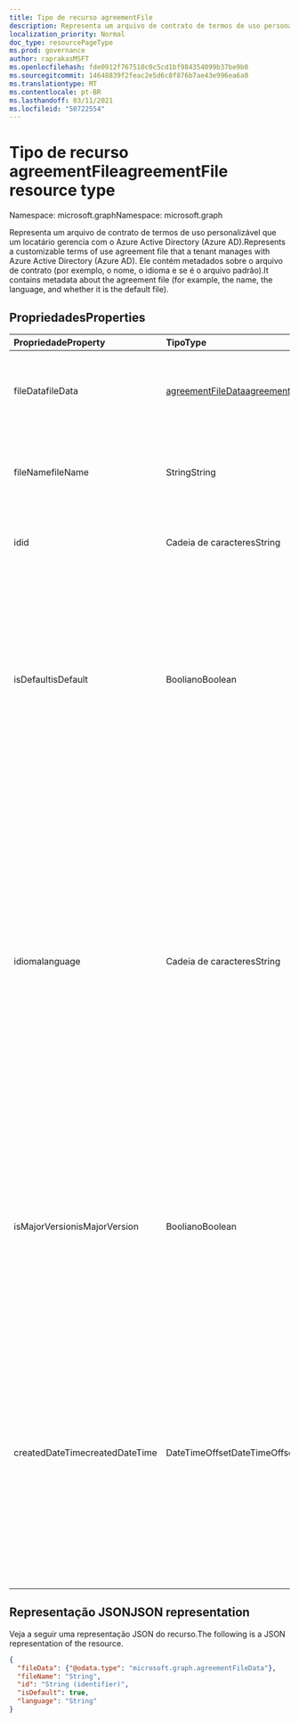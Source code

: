 ```yaml
---
title: Tipo de recurso agreementFile
description: Representa um arquivo de contrato de termos de uso personalizável que um locatário gerencia com o Azure Active Directory (Azure AD).
localization_priority: Normal
doc_type: resourcePageType
ms.prod: governance
author: raprakasMSFT
ms.openlocfilehash: fde0912f767510c0c5cd1bf984354099b37be9b0
ms.sourcegitcommit: 14648839f2feac2e5d6c8f876b7ae43e996ea6a0
ms.translationtype: MT
ms.contentlocale: pt-BR
ms.lasthandoff: 03/11/2021
ms.locfileid: "50722554"
---
```

# <a name="agreementfile-resource-type"></a><span data-ttu-id="79760-103">Tipo de recurso agreementFile</span><span class="sxs-lookup"><span data-stu-id="79760-103">agreementFile resource type</span></span>

<span data-ttu-id="79760-104">Namespace: microsoft.graph</span><span class="sxs-lookup"><span data-stu-id="79760-104">Namespace: microsoft.graph</span></span>

<span data-ttu-id="79760-105">Representa um arquivo de contrato de termos de uso personalizável que um locatário gerencia com o Azure Active Directory (Azure AD).</span><span class="sxs-lookup"><span data-stu-id="79760-105">Represents a customizable terms of use agreement file that a tenant manages with Azure Active Directory (Azure AD).</span></span> <span data-ttu-id="79760-106">Ele contém metadados sobre o arquivo de contrato (por exemplo, o nome, o idioma e se é o arquivo padrão).</span><span class="sxs-lookup"><span data-stu-id="79760-106">It contains metadata about the agreement file (for example, the name, the language, and whether it is the default file).</span></span>

## <a name="properties"></a><span data-ttu-id="79760-107">Propriedades</span><span class="sxs-lookup"><span data-stu-id="79760-107">Properties</span></span>
| <span data-ttu-id="79760-108">Propriedade</span><span class="sxs-lookup"><span data-stu-id="79760-108">Property</span></span>     | <span data-ttu-id="79760-109">Tipo</span><span class="sxs-lookup"><span data-stu-id="79760-109">Type</span></span>        | <span data-ttu-id="79760-110">Descrição</span><span class="sxs-lookup"><span data-stu-id="79760-110">Description</span></span> |
|:-------------|:------------|:------------|
|<span data-ttu-id="79760-111">fileData</span><span class="sxs-lookup"><span data-stu-id="79760-111">fileData</span></span>|[<span data-ttu-id="79760-112">agreementFileData</span><span class="sxs-lookup"><span data-stu-id="79760-112">agreementFileData</span></span>](agreementfiledata.md)|<span data-ttu-id="79760-113">Dados que representam os termos de uso do documento PDF.</span><span class="sxs-lookup"><span data-stu-id="79760-113">Data that represents the terms of use PDF document.</span></span> <span data-ttu-id="79760-114">Somente leitura.</span><span class="sxs-lookup"><span data-stu-id="79760-114">Read-only.</span></span>|
|<span data-ttu-id="79760-115">fileName</span><span class="sxs-lookup"><span data-stu-id="79760-115">fileName</span></span>|<span data-ttu-id="79760-116">String</span><span class="sxs-lookup"><span data-stu-id="79760-116">String</span></span>|<span data-ttu-id="79760-117">Nome do arquivo de contrato (por exemplo, TOU.pdf).</span><span class="sxs-lookup"><span data-stu-id="79760-117">Name of the agreement file (for example, TOU.pdf).</span></span> <span data-ttu-id="79760-118">Somente leitura.</span><span class="sxs-lookup"><span data-stu-id="79760-118">Read-only.</span></span>|
|<span data-ttu-id="79760-119">id</span><span class="sxs-lookup"><span data-stu-id="79760-119">id</span></span>|<span data-ttu-id="79760-120">Cadeia de caracteres</span><span class="sxs-lookup"><span data-stu-id="79760-120">String</span></span>|<span data-ttu-id="79760-121">O identificador do arquivo de contrato.</span><span class="sxs-lookup"><span data-stu-id="79760-121">The identifier of the agreement file.</span></span> <span data-ttu-id="79760-122">Somente leitura.</span><span class="sxs-lookup"><span data-stu-id="79760-122">Read-only.</span></span>|
|<span data-ttu-id="79760-123">isDefault</span><span class="sxs-lookup"><span data-stu-id="79760-123">isDefault</span></span>|<span data-ttu-id="79760-124">Booliano</span><span class="sxs-lookup"><span data-stu-id="79760-124">Boolean</span></span>|<span data-ttu-id="79760-125">Se nenhum dos idiomas corresponde à preferência do cliente, indica que esse é o arquivo de contrato padrão.</span><span class="sxs-lookup"><span data-stu-id="79760-125">If none of the languages matches the client preference, indicates that this is the default agreement file.</span></span> <span data-ttu-id="79760-126">Se nenhum dos arquivos for marcado como padrão, o primeiro será tratado como padrão.</span><span class="sxs-lookup"><span data-stu-id="79760-126">If none of the files are marked as default, the first one is treated as the default.</span></span> <span data-ttu-id="79760-127">Somente leitura.</span><span class="sxs-lookup"><span data-stu-id="79760-127">Read-only.</span></span>|
|<span data-ttu-id="79760-128">idioma</span><span class="sxs-lookup"><span data-stu-id="79760-128">language</span></span>|<span data-ttu-id="79760-129">Cadeia de caracteres</span><span class="sxs-lookup"><span data-stu-id="79760-129">String</span></span>|<span data-ttu-id="79760-130">O idioma do arquivo de contrato no formato languagecode2-country/regioncode2.</span><span class="sxs-lookup"><span data-stu-id="79760-130">The language of the agreement file in the format languagecode2-country/regioncode2.</span></span> <span data-ttu-id="79760-131">languagecode2 é um código de duas letras minúsculo derivado da ISO 639-1.</span><span class="sxs-lookup"><span data-stu-id="79760-131">languagecode2 is a lowercase two-letter code derived from ISO 639-1.</span></span> <span data-ttu-id="79760-132">country/regioncode2 é derivado da ISO 3166 e geralmente consiste em duas letras maiúsculas, ou uma marca de idioma BCP-47 (por exemplo, en-US).</span><span class="sxs-lookup"><span data-stu-id="79760-132">country/regioncode2 is derived from ISO 3166 and usually consists of two uppercase letters, or a BCP-47 language tag (for example, en-US).</span></span> <span data-ttu-id="79760-133">Somente leitura.</span><span class="sxs-lookup"><span data-stu-id="79760-133">Read-only.</span></span>|
|<span data-ttu-id="79760-134">isMajorVersion</span><span class="sxs-lookup"><span data-stu-id="79760-134">isMajorVersion</span></span>|<span data-ttu-id="79760-135">Booliano</span><span class="sxs-lookup"><span data-stu-id="79760-135">Boolean</span></span>|<span data-ttu-id="79760-136">Indica se o arquivo de contrato é uma atualização de versão principal.</span><span class="sxs-lookup"><span data-stu-id="79760-136">Indicates whether the agreement file is a major version update.</span></span> <span data-ttu-id="79760-137">Atualizações de versão principais invalidam as aceitaçãos do contrato no idioma correspondente.</span><span class="sxs-lookup"><span data-stu-id="79760-137">Major version updates invalidate the agreement's acceptances on the corresponding language.</span></span> |
|<span data-ttu-id="79760-138">createdDateTime</span><span class="sxs-lookup"><span data-stu-id="79760-138">createdDateTime</span></span>|<span data-ttu-id="79760-139">DateTimeOffset</span><span class="sxs-lookup"><span data-stu-id="79760-139">DateTimeOffset</span></span>|<span data-ttu-id="79760-140">A data que representa quando o arquivo foi criado.</span><span class="sxs-lookup"><span data-stu-id="79760-140">The date time representing when the file was created.</span></span> <span data-ttu-id="79760-141">O tipo Timestamp representa informações de data e hora usando o formato ISO 8601 e está sempre no horário UTC.</span><span class="sxs-lookup"><span data-stu-id="79760-141">The Timestamp type represents date and time information using ISO 8601 format and is always in UTC time.</span></span> <span data-ttu-id="79760-142">Por exemplo, meia-noite em UTC no dia 1º de janeiro de 2014 teria esta aparência: '2014-01-01T00:00:00Z'.</span><span class="sxs-lookup"><span data-stu-id="79760-142">For example, midnight UTC on Jan 1, 2014 would look like this: '2014-01-01T00:00:00Z'.</span></span>|

<!--
## Relationships
| Relationship | Type        | Description |
|:-------------|:------------|:------------|
|localizations|[agreementFileLocalization](agreementfilelocalization.md) collection|The localized version of the agreement files attached to the agreement.|
-->

## <a name="json-representation"></a><span data-ttu-id="79760-143">Representação JSON</span><span class="sxs-lookup"><span data-stu-id="79760-143">JSON representation</span></span>

<span data-ttu-id="79760-144">Veja a seguir uma representação JSON do recurso.</span><span class="sxs-lookup"><span data-stu-id="79760-144">The following is a JSON representation of the resource.</span></span>

<!-- {
  "blockType": "resource",
  "@odata.type": "microsoft.graph.agreementFile",
  "keyProperty": "id"
}-->

```json
{
  "fileData": {"@odata.type": "microsoft.graph.agreementFileData"},
  "fileName": "String",
  "id": "String (identifier)",
  "isDefault": true,
  "language": "String"
}
```

<!-- uuid: 8fcb5dbc-d5aa-4681-8e31-b001d5168d79
2015-10-25 14:57:30 UTC -->
<!--
{
  "type": "#page.annotation",
  "description": "agreementFile resource",
  "keywords": "",
  "section": "documentation",
  "tocPath": "",
  "suppressions": []
}
-->


